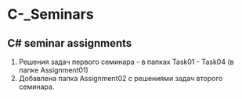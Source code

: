 # C-_Seminars
## C# seminar assignments

1. Решения задач первого семинара - в папках Task01 - Task04 (в папке Assignment01)
2. Добавлена папка Assignment02 с решениями задач второго семинара.
